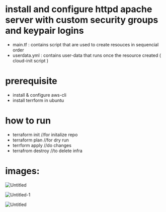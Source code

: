# install and configure httpd apache server with custom security groups and keypair logins

- main.tf : contains script that are used to create resouces in sequencial order
- userdata.yml : contains user-data that runs once the resource created ( cloud-init script )

# prerequisite 
- install & configure aws-cli
- install terrform in ubuntu
  
# how to run

- terraform init //for initalize repo
- terraform plan //for dry run
- terrform apply //do changes
- terrafrom destroy //to delete infra

# images:

![Untitled](https://github.com/epic-croswords/terraform-examples/assets/138249606/d64df6f1-cf9d-49b8-8b60-88735bc3073b)

![Untitled-1](https://github.com/epic-croswords/terraform-examples/assets/138249606/1a36c5a0-2914-4500-aaff-2aaa1ef29b1e)

![Untitled](https://github.com/epic-croswords/terraform-examples/assets/138249606/b04d520e-c058-48e6-9c9c-a4c1df7f7748)
